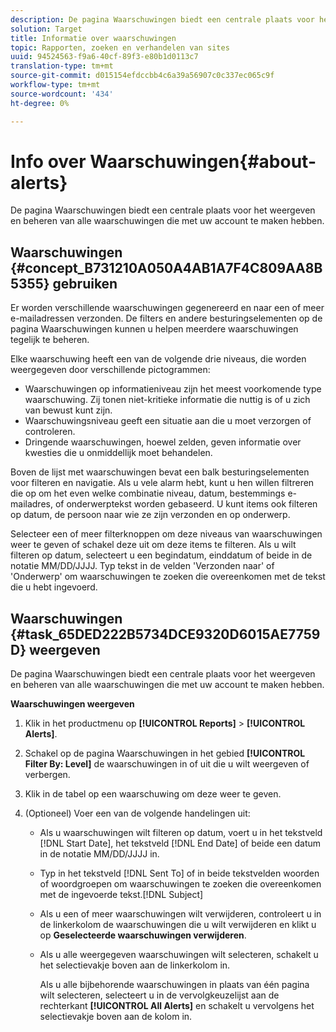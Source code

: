 ```yaml
---
description: De pagina Waarschuwingen biedt een centrale plaats voor het weergeven en beheren van alle waarschuwingen die met uw account te maken hebben.
solution: Target
title: Informatie over waarschuwingen
topic: Rapporten, zoeken en verhandelen van sites
uuid: 94524563-f9a6-40cf-89f3-e80b1d0113c7
translation-type: tm+mt
source-git-commit: d015154efdccbb4c6a39a56907c0c337ec065c9f
workflow-type: tm+mt
source-wordcount: '434'
ht-degree: 0%

---
```



# Info over Waarschuwingen{#about-alerts}

De pagina Waarschuwingen biedt een centrale plaats voor het weergeven en beheren van alle waarschuwingen die met uw account te maken hebben.

## Waarschuwingen {#concept_B731210A050A4AB1A7F4C809AA8B5355} gebruiken

Er worden verschillende waarschuwingen gegenereerd en naar een of meer e-mailadressen verzonden. De filters en andere besturingselementen op de pagina Waarschuwingen kunnen u helpen meerdere waarschuwingen tegelijk te beheren.

Elke waarschuwing heeft een van de volgende drie niveaus, die worden weergegeven door verschillende pictogrammen:

* Waarschuwingen op informatieniveau zijn het meest voorkomende type waarschuwing. Zij tonen niet-kritieke informatie die nuttig is of u zich van bewust kunt zijn.
* Waarschuwingsniveau geeft een situatie aan die u moet verzorgen of controleren.
* Dringende waarschuwingen, hoewel zelden, geven informatie over kwesties die u onmiddellijk moet behandelen.

Boven de lijst met waarschuwingen bevat een balk besturingselementen voor filteren en navigatie. Als u vele alarm hebt, kunt u hen willen filtreren die op om het even welke combinatie niveau, datum, bestemmings e-mailadres, of onderwerptekst worden gebaseerd. U kunt items ook filteren op datum, de persoon naar wie ze zijn verzonden en op onderwerp.

Selecteer een of meer filterknoppen om deze niveaus van waarschuwingen weer te geven of schakel deze uit om deze items te filteren. Als u wilt filteren op datum, selecteert u een begindatum, einddatum of beide in de notatie MM/DD/JJJJ. Typ tekst in de velden &#39;Verzonden naar&#39; of &#39;Onderwerp&#39; om waarschuwingen te zoeken die overeenkomen met de tekst die u hebt ingevoerd.

## Waarschuwingen {#task_65DED222B5734DCE9320D6015AE7759D} weergeven

De pagina Waarschuwingen biedt een centrale plaats voor het weergeven en beheren van alle waarschuwingen die met uw account te maken hebben.

**Waarschuwingen weergeven**

1. Klik in het productmenu op **[!UICONTROL Reports]** > **[!UICONTROL Alerts]**.
1. Schakel op de pagina Waarschuwingen in het gebied **[!UICONTROL Filter By: Level]** de waarschuwingen in of uit die u wilt weergeven of verbergen.
1. Klik in de tabel op een waarschuwing om deze weer te geven.
1. (Optioneel) Voer een van de volgende handelingen uit:

   * Als u waarschuwingen wilt filteren op datum, voert u in het tekstveld [!DNL Start Date], het tekstveld [!DNL End Date] of beide een datum in de notatie MM/DD/JJJJ in.

   * Typ in het tekstveld [!DNL Sent To] of in beide tekstvelden woorden of woordgroepen om waarschuwingen te zoeken die overeenkomen met de ingevoerde tekst.[!DNL Subject]

   * Als u een of meer waarschuwingen wilt verwijderen, controleert u in de linkerkolom de waarschuwingen die u wilt verwijderen en klikt u op **Geselecteerde waarschuwingen verwijderen**.
   * Als u alle weergegeven waarschuwingen wilt selecteren, schakelt u het selectievakje boven aan de linkerkolom in.

      Als u alle bijbehorende waarschuwingen in plaats van één pagina wilt selecteren, selecteert u in de vervolgkeuzelijst aan de rechterkant **[!UICONTROL All Alerts]** en schakelt u vervolgens het selectievakje boven aan de kolom in.

